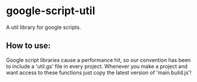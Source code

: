 # google-script-util
A util library for google scripts.
## How to use:
Google script libraries cause a performance hit, so our convention has been to include a 'util.gs' file in every project. Whenever you make a project and want access to these functions just copy the latest version of 'main.build.js'!
